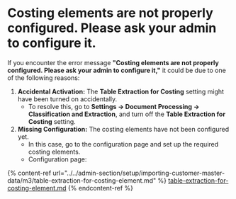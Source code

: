 # Costing elements are not properly configured. Please ask your admin to configure it.

If you encounter the error message **"Costing elements are not properly configured. Please ask your admin to configure it,"** it could be due to one of the following reasons:

1. **Accidental Activation:** The **Table Extraction for Costing** setting might have been turned on accidentally.
   * To resolve this, go to **Settings → Document Processing → Classification and Extraction**, and turn off the **Table Extraction for Costing** setting.
2. **Missing Configuration:** The costing elements have not been configured yet.
   * In this case, go to the configuration page and set up the required costing elements.
   * Configuration page:

{% content-ref url="../../admin-section/setup/importing-customer-master-data/m3/table-extraction-for-costing-element.md" %}
[table-extraction-for-costing-element.md](../../admin-section/setup/importing-customer-master-data/m3/table-extraction-for-costing-element.md)
{% endcontent-ref %}
